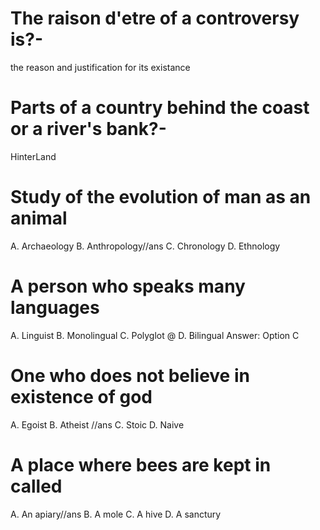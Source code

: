 # The raison d'etre of a controversy is?- 
the reason and justification for its existance
# Parts of a country behind the coast or a river's bank?-
HinterLand
# Study of the evolution of man as an animal

A.	Archaeology
B.	Anthropology//ans
C.	Chronology
D.	Ethnology
# A person who speaks many languages

A.	Linguist
B.	Monolingual
C.	Polyglot	@
D.	Bilingual
Answer: Option C
# One who does not believe in existence of god

A.	Egoist
B.	Atheist	//ans
C.	Stoic
D.	Naive
# A place where bees are kept in called

A.	An apiary//ans
B.	A mole
C.	A hive
D.	A sanctury
